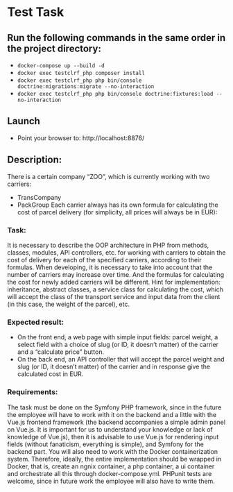 # Test Task

## Run the following commands in the same order in the project directory:

* `docker-compose up --build -d`
* `docker exec testclrf_php composer install`
* `docker exec testclrf_php php bin/console doctrine:migrations:migrate --no-interaction`
* `docker exec testclrf_php php bin/console doctrine:fixtures:load --no-interaction`

## Launch

* Point your browser to: http://localhost:8876/

## Description:
There is a certain company “ZOO”, which is currently working with two carriers:
* TransCompany
* PackGroup
Each carrier always has its own formula for calculating the cost of parcel delivery (for simplicity, all prices will always be in EUR):

### Task:
It is necessary to describe the OOP architecture in PHP from methods, classes, modules, API controllers, etc. for working with carriers to obtain the cost of delivery for each of the specified carriers, according to their formulas. When developing, it is necessary to take into account that the number of carriers may increase over time. And the formulas for calculating the cost for newly added carriers will be different. Hint for implementation: inheritance, abstract classes, a service class for calculating the cost, which will accept the class of the transport service and input data from the client (in this case, the weight of the parcel), etc.

### Expected result:

* On the front end, a web page with simple input fields: parcel weight, a select field with a choice of slug (or ID, it doesn’t matter) of the carrier and a “calculate price” button.
* On the back end, an API controller that will accept the parcel weight and slug (or ID, it doesn’t matter) of the carrier and in response give the calculated cost in EUR.

### Requirements:
The task must be done on the Symfony PHP framework, since in the future the employee will have to work with it on the backend and a little with the Vue.js frontend framework (the backend accompanies a simple admin panel on Vue.js. It is important for us to understand your knowledge or lack of knowledge of Vue.js), then it is advisable to use Vue.js for rendering input fields (without fanaticism, everything is simple), and Symfony for the backend part. You will also need to work with the Docker containerization system. Therefore, ideally, the entire implementation should be wrapped in Docker, that is, create an ngnix container, a php container, a ui container and orchestrate all this through docker-compose.yml. PHPunit tests are welcome, since in future work the employee will also have to write them.